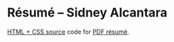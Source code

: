 # Résumé – Sidney Alcantara

[HTML + CSS source](https://resume.sidney.me/) code for [PDF résumé](https://github.com/notseenee/resume/blob/main/Sidney%20Alcantara%20%Resume.pdf).
